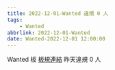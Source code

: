 ```yaml
---
title: 2022-12-01-Wanted 違規 0 人
tags:
    - Wanted
abbrlink: 2022-12-01-Wanted
date: Wanted-2022-12-01 12:00:00
---
```

Wanted 板 [板規連結](https://www.ptt.cc/bbs/Wanted/M.1608829773.A.D3B.html)
昨天違規 0 人
